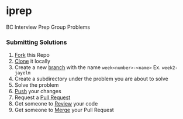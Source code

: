 # iprep
BC Interview Prep Group Problems

### Submitting Solutions
1. [Fork](https://help.github.com/articles/fork-a-repo/) this Repo
2. [Clone](https://help.github.com/articles/fork-a-repo/#step-2-create-a-local-clone-of-your-fork) it locally
3. Create a new [branch](https://help.github.com/articles/creating-and-deleting-branches-within-your-repository/) with the name `week<number>-<name>` Ex. `week2-jayelm`
4. Create a subdirectory under the problem you are about to solve
4. Solve the problem
5. [Push](https://help.github.com/articles/pushing-to-a-remote/) your changes
6. Request a [Pull Request](https://help.github.com/articles/creating-a-pull-request/)
7. Get someone to [Review](https://github.com/thoughtbot/guides/tree/master/code-review) your code
8. Get someone to [Merge](https://help.github.com/articles/merging-a-pull-request/) your Pull Request
